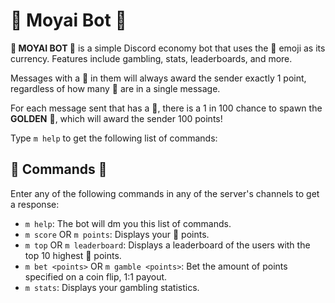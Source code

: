 # 🗿 Moyai Bot 🗿

**🗿 MOYAI BOT 🗿** is a simple Discord economy bot that uses the 🗿 emoji as its currency. Features include gambling, stats, leaderboards, and more.

Messages with a 🗿 in them will always award the sender exactly 1 point, regardless of how many 🗿 are in a single message.

For each message sent that has a 🗿, there is a 1 in 100 chance to spawn the **GOLDEN** 🗿, which will award the sender 100 points!

Type `m help` to get the following list of commands:
## 🗿 Commands 🗿
Enter any of the following commands in any of the server's channels to get a response:

-   `m help`: The bot will dm you this list of commands.
-   `m score` OR `m points`: Displays your 🗿 points.
-   `m top` OR `m leaderboard`: Displays a leaderboard of the users with the top 10 highest 🗿 points.
-   `m bet <points>` OR `m gamble <points>`: Bet the amount of points specified on a coin flip, 1:1 payout.
-   `m stats`: Displays your gambling statistics.
